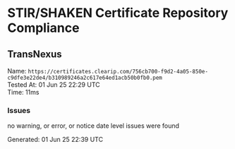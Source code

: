 # STIR/SHAKEN Certificate Repository Compliance

## TransNexus

Name: `https://certificates.clearip.com/756cb700-f9d2-4a05-850e-c9dfe3e22de4/b310989246a2c617e64ed1acb50b0fb0.pem`\
Tested At: 01 Jun 25 22:29 UTC\
Time: 11ms

### Issues

no warning, or error, or notice date level issues were found

Generated: 01 Jun 25 22:39 UTC
